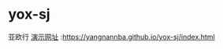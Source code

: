 # yox-sj
亚欧行
[演示网址](https://yangnannba.github.io/yox-sj/index.html) :https://yangnannba.github.io/yox-sj/index.html
